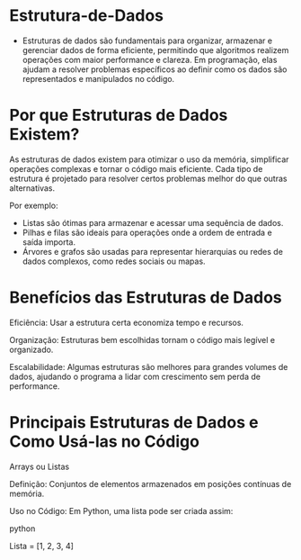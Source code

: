 
# Estrutura-de-Dados

- Estruturas de dados são fundamentais para organizar, armazenar e gerenciar dados de forma eficiente, permitindo que algoritmos realizem operações com maior performance e clareza. Em programação, elas ajudam a resolver problemas específicos ao definir como os dados são representados e manipulados no código.

# Por que Estruturas de Dados Existem?
As estruturas de dados existem para otimizar o uso da memória, simplificar operações complexas e tornar o código mais eficiente. Cada tipo de estrutura é projetado para resolver certos problemas melhor do que outras alternativas. 

Por exemplo:

 - Listas são ótimas para armazenar e acessar uma sequência de dados.
 - Pilhas e filas são ideais para operações onde a ordem de entrada e saída importa.
 - Árvores e grafos são usadas para representar hierarquias ou redes de dados complexos, como redes sociais ou mapas.

#  Benefícios das Estruturas de Dados

Eficiência: Usar a estrutura certa economiza tempo e recursos.

Organização: Estruturas bem escolhidas tornam o código mais legível e organizado.

Escalabilidade: Algumas estruturas são melhores para grandes volumes de dados, ajudando o programa a lidar com crescimento sem perda de performance.

# Principais Estruturas de Dados e Como Usá-las no Código

Arrays ou Listas
   
Definição: Conjuntos de elementos armazenados em posições contínuas de memória.

Uso no Código: Em Python, uma lista pode ser criada assim:

python

Lista = [1, 2, 3, 4]
